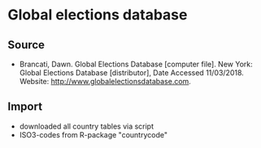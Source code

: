 ﻿# Global elections database

## Source

+ Brancati, Dawn. Global Elections Database [computer file]. New York: Global Elections Database [distributor], Date Accessed 11/03/2018. Website: http://www.globalelectionsdatabase.com.

## Import

+ downloaded all country tables via script
+ ISO3-codes from R-package "countrycode"
